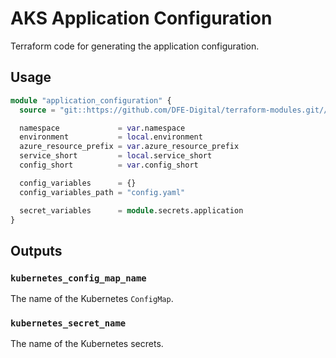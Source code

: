 # AKS Application Configuration

Terraform code for generating the application configuration.

## Usage

```terraform
module "application_configuration" {
  source = "git::https://github.com/DFE-Digital/terraform-modules.git//aks/application_configuration?ref=stable"

  namespace             = var.namespace
  environment           = local.environment
  azure_resource_prefix = var.azure_resource_prefix
  service_short         = local.service_short
  config_short          = var.config_short

  config_variables      = {}
  config_variables_path = "config.yaml"

  secret_variables      = module.secrets.application
}
```

## Outputs

### `kubernetes_config_map_name`

The name of the Kubernetes `ConfigMap`.

### `kubernetes_secret_name`

The name of the Kubernetes secrets.
